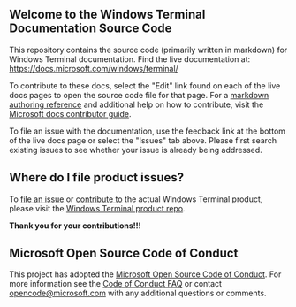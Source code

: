## Welcome to the Windows Terminal Documentation Source Code

This repository contains the source code (primarily written in markdown) for Windows Terminal documentation. Find the live documentation at: https://docs.microsoft.com/windows/terminal/

To contribute to these docs, select the "Edit" link found on each of the live docs pages to open the source code file for that page. For a [markdown authoring reference](https://docs.microsoft.com/contribute/markdown-reference) and additional help on how to contribute, visit the [Microsoft docs contributor guide](https://docs.microsoft.com/en-us/contribute/).

To file an issue with the documentation, use the feedback link at the bottom of the live docs page or select the "Issues" tab above. Please first search existing issues to see whether your issue is already being addressed.

## Where do I file product issues?

To [file an issue](https://github.com/microsoft/terminal/issues) or [contribute to](https://github.com/microsoft/terminal/pulls) the actual Windows Terminal product, please visit the [Windows Terminal product repo](https://github.com/microsoft/terminal). 

**Thank you for your contributions!!!**

## Microsoft Open Source Code of Conduct
This project has adopted the [Microsoft Open Source Code of Conduct](https://opensource.microsoft.com/codeofconduct/).
For more information see the [Code of Conduct FAQ](https://opensource.microsoft.com/codeofconduct/faq/) or contact [opencode@microsoft.com](mailto:opencode@microsoft.com) with any additional questions or comments.
